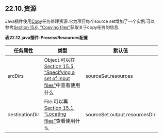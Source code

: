 ## 22.10.资源
Java插件使用[Copy](https://docs.gradle.org/current/dsl/org.gradle.api.tasks.Copy.html)任务处理资源.它为项目每个source set增加了一个实例.可以参考[Section 15.6, "Copying files"](https://docs.gradle.org/current/userguide/working_with_files.html#sec:copying_files)获取关于copy任务的信息.

**表22.12.java插件-ProcessResources配置**

任务属性           | 类型                                                                                                                                                                  | 默认值
-------------- | ------------------------------------------------------------------------------------------------------------------------------------------------------------------- | -----------------------------
srcDirs        | Object.可以在[Section 15.5, “Specifying a set of input files”](https://docs.gradle.org/current/userguide/working_with_files.html#sec:specifying_multiple_files)中查看使用什么 | sourceSet.resources
destinationDir | File.可以再[Section 15.1, “Locating files”](https://docs.gradle.org/current/userguide/working_with_files.html#sec:locating_files)查看使用什么                                | sourceSet.output.resourcesDir
